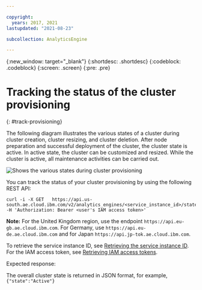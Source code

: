 ```yaml
---

copyright:
  years: 2017, 2021
lastupdated: "2021-08-23"

subcollection: AnalyticsEngine

---
```


<!-- Attribute definitions -->
{:new_window: target="_blank"}
{:shortdesc: .shortdesc}
{:codeblock: .codeblock}
{:screen: .screen}
{:pre: .pre}

# Tracking the status of the cluster provisioning
{: #track-provisioning}

The following diagram illustrates the various states of a cluster during cluster creation, cluster resizing, and cluster deletion. After node preparation and successful deployment of the cluster, the cluster state is active. In active state, the cluster can be customized and resized. While the cluster is active, all maintenance activities can be carried out.

![Shows the various states during cluster provisioning](images/cluster-states-new.svg)

You can track the status of your cluster provisioning by using the following REST API:

```
curl -i -X GET   https://api.us-south.ae.cloud.ibm.com/v2/analytics_engines/<service_instance_id>/state -H 'Authorization: Bearer <user's IAM access token>'
```  

**Note:** For the United Kingdom region, use the endpoint `https://api.eu-gb.ae.cloud.ibm.com`. For Germany, use  `https://api.eu-de.ae.cloud.ibm.com` and for Japan `https://api.jp-tok.ae.cloud.ibm.com`.

To retrieve the service instance ID, see [Retrieving the service instance ID](/docs/AnalyticsEngine?topic=AnalyticsEngine-retrieve-service-id). For the IAM access token, see [Retrieving IAM access tokens](/docs/AnalyticsEngine?topic=AnalyticsEngine-retrieve-iam-token).

Expected response:

The overall cluster state is returned in JSON format, for example, ` {"state":"Active"}`
